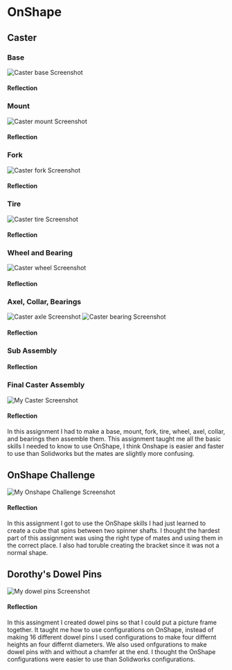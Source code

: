 # OnShape
## Caster
### Base
![Caster base Screenshot](images/base.png)
#### Reflection
### Mount
![Caster mount Screenshot](images/mount.png)
#### Reflection
### Fork
![Caster fork Screenshot](images/fork.png)
#### Reflection
### Tire
![Caster tire Screenshot](images/tire.png)
#### Reflection
### Wheel and Bearing
![Caster wheel Screenshot](images/wheel.png)
#### Reflection
### Axel, Collar, Bearings
![Caster axle Screenshot](images/axle.png)
![Caster bearing Screenshot](images/bearing.png)
#### Reflection
### Sub Assembly
#### Reflection
### Final Caster Assembly
![My Caster Screenshot](images/caster.png)
#### Reflection
In this assignment I had to make a base, mount, fork, tire, wheel, axel, collar, and bearings then assemble them. This assignment taught me all the basic skills I needed to know to use OnShape, I think Onshape is easier and faster to use than Solidworks but the mates are slightly more confusing.
## OnShape Challenge
![My Onshape Challenge Screenshot](images/onshape%20challenge%20.png)
#### Reflection
In this assignment I got to use the OnShape skills I had just learned to create a cube that spins between two spinner shafts. I thought the hardest part of this assignment was using the right type of mates and using them in the correct place. I also had toruble creating the bracket since it was not a normal shape.
## Dorothy's Dowel Pins
![My dowel pins Screenshot](images/dowelpins.png)
#### Reflection
In this assingment I created dowel pins so that I could put a picture frame together. It taught me how to use configurations on OnShape, instead of making 16 different dowel pins I used configurations to make four differnt heights an four differnt diameters. We also used onfgurations to make dowel pins with and without a chamfer at the end. I thought the OnShape configurations were easier to use than Solidworks configurations.
